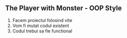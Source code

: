 ## The Player with Monster - OOP Style

1. Facem proiectul folosind vite
2. Vom fi mutat codul existent 
3. Codul trebui sa fie functional  